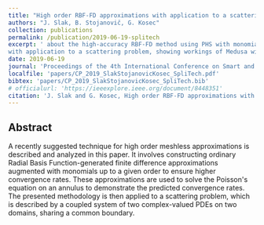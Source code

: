 ```yaml
---
title: "High order RBF-FD approximations with application to a scattering problem"
authors: "J. Slak, B. Stojanovič, G. Kosec"
collection: publications
permalink: /publication/2019-06-19-splitech
excerpt: ' about the high-accuracy RBF-FD method using PHS with monomial augmentation,
with application to a scattering problem, showing workings of Medusa with complex numbers and coupled domains.'
date: 2019-06-19
journal: 'Proceedings of the 4th International Conference on Smart and Sustainable Technologies, SpliTech 2019, June 18–21, 2019, Bol, island of Brač and Split, Croatia'
localfile: 'papers/CP_2019_SlakStojanovicKosec_SpliTech.pdf'
bibtex: 'papers/CP_2019_SlakStojanovicKosec_SpliTech.bib'
# officialurl: 'https://ieeexplore.ieee.org/document/8448351'
citation: 'J. Slak and G. Kosec, High order RBF-FD approximations with application to a scattering problem, in: Proceedings of the 4th International Conference on Smart and Sustainable Technologies, SpliTech 2019, June 18–21, 2019, Bol, island of Brač and Split, Croatia (ed. T. Perković), FESB, University of Split, 2019.'
---
```


## Abstract

A recently suggested technique for high order meshless approximations
is described and analyzed in this paper.
It involves constructing ordinary Radial Basis Function-generated finite
difference approximations augmented with monomials up to
a given order to ensure higher convergence rates.
These approximations are used to solve the Poisson's equation on an annulus
to demonstrate the predicted convergence rates.
The presented methodology is then applied to a scattering problem,
which is described by a coupled system of two complex-valued PDEs
on two domains, sharing a common boundary.
